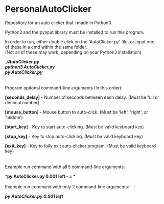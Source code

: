 # PersonalAutoClicker
Repository for an auto clicker that I made in Python3.

Python3 and the pynput library must be installed to run this program.

In order to run, either double click on the 'AutoClicker.py' file, or input one of these in a cmd within the same folder.<br>
(Not all of these may work, depending on your Python3 installation)

***./AutoClicker.py*** <br>
***python3 AutoClicker.py*** <br>
***py AutoClicker.py*** <br>
<br><br>
Program optional command-line arguments (In this order):

**[seconds_delay]** - Number of seconds between each delay. (Must be full or decimal number)

**[mouse_button]** - Mouse button to auto-click. (Must be 'left', 'right', or 'middle')

**[start_key]** - Key to start auto-clicking. (Must be valid keyboard key)

**[stop_key]** - Key to stop auto-clicking. (Must be valid keyboard key)

**[exit_key]** - Key to fully exit auto-clicker program. (Must be valid keyboard key)
<br><br><br>
Example run command with all 5 command-line arguments:

***py AutoClicker.py 0.001 left - = \*** <br>
<br>
Example run command with only 2 command-line arguments:

***py AutoClicker.py 0.001 left*** <br>
